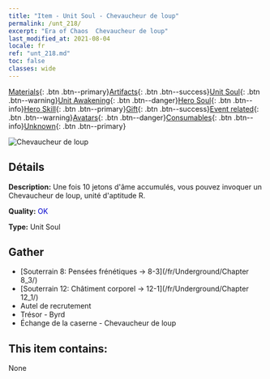 ```yaml
---
title: "Item - Unit Soul - Chevaucheur de loup"
permalink: /unt_218/
excerpt: "Era of Chaos  Chevaucheur de loup"
last_modified_at: 2021-08-04
locale: fr
ref: "unt_218.md"
toc: false
classes: wide
---
```

 [Materials](/ItemsFR/){: .btn .btn--primary}[Artifacts](/ItemsFR/Artifacts/){: .btn .btn--success}[Unit Soul](/ItemsFR/UnitSoul/){: .btn .btn--warning}[Unit Awakening](/ItemsFR/UnitAwakening/){: .btn .btn--danger}[Hero Soul](/ItemsFR/HeroSoul/){: .btn .btn--info}[Hero Skill](/ItemsFR/HeroSkill/){: .btn .btn--primary}[Gift](/ItemsFR/Gift/){: .btn .btn--success}[Event related](/ItemsFR/Events/){: .btn .btn--warning}[Avatars](/ItemsFR/Avatars/){: .btn .btn--danger}[Consumables](/ItemsFR/Consumables/){: .btn .btn--info}[Unknown](/ItemsFR/Unknown/){: .btn .btn--primary}

 ![Chevaucheur de loup](/images/u/ti_langqibing.jpg)

## Détails
 **Description:** Une fois 10 jetons d'âme accumulés, vous pouvez invoquer un Chevaucheur de loup, unité d'aptitude R.

 **Quality:** <span style="color: #0000CD">OK</span>

 **Type:** Unit Soul

## Gather

*    [Souterrain 8: Pensées frénétiques -> 8-3](/fr/Underground/Chapter 8_3/) 
*    [Souterrain 12: Châtiment corporel -> 12-1](/fr/Underground/Chapter 12_1/) 
*    Autel de recrutement 
*    Trésor - Byrd 
*    Échange de la caserne - Chevaucheur de loup 

## This item contains:

  None

